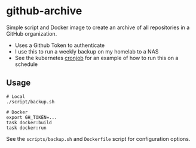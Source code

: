 # github-archive

Simple script and Docker image to create an archive of all repositories in a
GitHub organization.

- Uses a Github Token to authenticate
- I use this to run a weekly backup on my homelab to a NAS
- See the kubernetes [cronjob](https://kubernetes.io/docs/concepts/workloads/controllers/cron-jobs/) for an example of how to run this on a schedule

## Usage

```console
# Local
./script/backup.sh

# Docker
export GH_TOKEN=...
task docker:build
task docker:run
```

See the `scripts/backup.sh` and `Dockerfile` script for configuration options.
